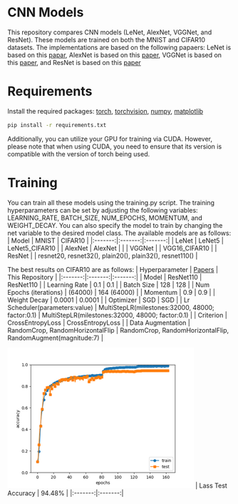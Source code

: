 # CNN Models
This repository compares CNN models (LeNet, AlexNet, VGGNet, and ResNet). These models are trained on both the MNIST and CIFAR10 datasets. The implementations are based on the following papaers: LeNet is based on this [papar](https://ieeexplore.ieee.org/abstract/document/726791), AlexNet is based on this [paper](https://proceedings.neurips.cc/paper/2012/hash/c399862d3b9d6b76c8436e924a68c45b-Abstract.html), VGGNet is based on this [paper](https://arxiv.org/abs/1409.1556), and ResNet is based on this [paper](https://arxiv.org/abs/1512.03385)

# Requirements
Install the required packages: [torch](https://pytorch.org/get-started/locally/), [torchvision](https://pytorch.org/vision/stable/index.html), [numpy](https://numpy.org/), [matplotlib](https://matplotlib.org/stable/install/index.html)
```bash
pip install -r requirements.txt
```
Additionally, you can utilize your GPU for training via CUDA. However, please note that when using CUDA, you need to ensure that its version is compatible with the version of torch being used.

# Training
You can train all these models using the training.py script. The training hyperparameters can be set by adjusting the following variables: LEARNING_RATE, BATCH_SIZE, NUM_EPOCHS, MOMENTUM, and WEIGHT_DECAY. You can also specify the model to train by changing the net variable to the desired model class. The available models are as follows:
| Model | MNIST | CIFAR10 |
|:-------:|:-------:|:-------:|
| LeNet | LeNet5 | LeNet5_CIFAR10 |
| AlexNet | AlexNet | |
| VGGNet | | VGG16_CIFAR10 |
| ResNet | | resnet20, resnet32(), plain20(), plain32(), resnet110() |

The best results on CIFAR10 are as follows:
| Hyperparameter | [Papers](https://arxiv.org/abs/1512.03385) | This Repository |
|:-------:|:-------:|:-------:|
| Model | ResNet110 | ResNet110 |
| Learning Rate | 0.1 | 0.1 |
| Batch Size | 128 | 128 |
| Num Epochs (iterations) | (64000) | 164 (64000) |
| Momentum | 0.9 | 0.9 |
| Weight Decay | 0.0001 | 0.0001 |
| Optimizer | SGD | SGD |
| Lr Scheduler(parameters:value) | MultiStepLR(milestones:32000, 48000; factor:0.1) | MultiStepLR(milestones:32000, 48000; factor:0.1) |
| Criterion | CrossEntropyLoss | CrossEntropyLoss |
| Data Augmentation | RandomCrop, RandomHorizontalFlip | RandomCrop, RandomHorizontalFlip, RandomAugment(magnitude:7) |

![ResNet110 Loss Curve](./images/resnet110-loss-curve.png)
| Lass Test Accuracy | 94.48% |
|:-------:|:-------:|

